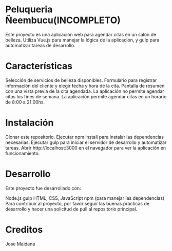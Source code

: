 # Peluqueria Ñeembucu(INCOMPLETO)
Este proyecto es una aplicación web para agendar citas en un salón de belleza. Utiliza Vue.js para manejar la lógica de la aplicación, y gulp para automatizar tareas de desarrollo.

# Características
Selección de servicios de belleza disponibles.
Formulario para registrar información del cliente y elegir fecha y hora de la cita.
Pantalla de resumen con una vista previa de la cita agendada.
La aplicación no permite agendar citas los fines de semana.
La aplicación permite agendar citas en un horario de 8:00 a 21:00hs.
# Instalación
Clonar este repositorio.
Ejecutar npm install para instalar las dependencias necesarias.
Ejecutar gulp para iniciar el servidor de desarrollo y automatizar tareas.
Abrir http://localhost:3000 en el navegador para ver la aplicación en funcionamiento.
# Desarrollo
Este proyecto fue desarrollado con:

Node.js
gulp
HTML, CSS, JavaScript
npm (para manejar las dependencias)
Para contribuir al proyecto, por favor seguir las buenas prácticas de desarrollo y hacer una solicitud de pull al repositorio principal.
# Creditos
Jose Maidana
